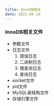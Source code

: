 ```yaml
---
title: InnoDB相关
date: 2021-05-24 
---
```


### InnoDB相关文件  

+ 参数文件
+ 日志文件
   1. 错误日志
   2. 二进制日志
   3. 慢查询日志
   4. 查询日志
+ socket文件
+ pid文件
+ MySQL表结构文件
+ 存储引擎文件



